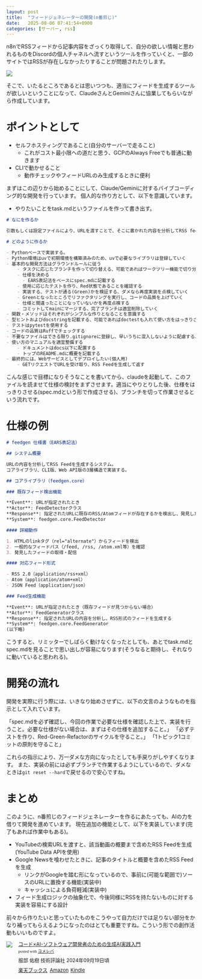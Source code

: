 ```yaml
---
layout: post
title:  "フィードジェネレーターの開発(n番煎じ)"
date:   2025-08-06 07:41:54+0900
categories: [サーバー, rss]
---
```

n8nでRSSフィードから記事内容をざっくり取得して、自分の欲しい情報と思われるものをDiscordの個人チャネルへ流すというツールを作っていくと、一部のサイトではRSSが存在しなかったりすることが問題されたりします。

![](/images/2025-08-06-categolize.png)

そこで、いたるところであるとは思いつつも、適当にフィードを生成するツールが欲しいということになって、ClaudeさんとGeminiさんに協業してもらいながら作成しています。
<!--more-->

# ポイントとして

- セルフホスティングであること(自分のサーバーで走ること)
  - これがコスト最小限への道だと思う、GCPのAlways Freeでも普通に動きます
- CLIで動かせること
  - 動作チェックやフィードURLのみ生成するときに便利

まずはこの辺りから始めることにして、Claude/Geminiに対するバイブコーディング的な開発を行っています。
個人的な作り方として、以下を意識しています。

- やりたいことをtask.mdというファイルを作って書き出す。

```markdown task.md
# なにを作るか

引数もしくは設定ファイルにより、URLを渡すことで、そこに書かれた内容を分析してRSS feedを生成・出力するプログラム。

# どのように作るか

- Pythonベースで実装する。
- Python環境はuvで初期環境を構築済みのため、uvで必要なライブラリは登録していく
- 基本的な開発方法はグラウンドルールに従う
    - タスクに応じたブランチを作って切り替える、可能であればワークツリー機能で切り分けることで並列化も検討する
    - 仕様を決める
      - EARS表記法をベースにspec.mdに記載する
    - 使用に応じたテストを作り、Red状態であることを確認する
    - 実装する、テストが通る(Green)かを検証する、ダメなら再度実装を点検していく
    - Greenとなったところでリファクタリングを実行し、コードの品質を上げていく
    - 仕様と間違ったことになっていないかを再度点検する
    - コミットしてmainにマージする、完了ブランチは適宜削除していく
- 関数・メソッドはそれぞれがシンプルな作りとなることを意識する
- 型ヒントおよびdocstringを記載する、可能であればdoctestも入れて使い方をはっきりさせておく
- テストはpytestを使用する
- コードの品質はRuffでチェックする
- 不要なファイルはできる限り.gitignoreに登録し、早いうちに混入しないように配慮する、場合によってはfilter-branchを使用して対応する
- 使い方のマニュアルを適宜整備する
    - ドキュメントはdocs以下に配置する
    - トップのREADME.mdに概要を記載する
- 最終的には、Webサービスとしてデプロイしたい(個人用)
    - GETリクエストでURLを受け取り、RSS Feedを生成して返す
```

こんな感じで目標になりそうなことを書いてから、claudeを起動して、このファイルを読ませて仕様の検討をまずさせます。適当にやりとりした後、仕様をはっきりさせる(spec.mdという形で作成させる)、ブランチを切って作業させるという流れです。

# 仕様の例

```markdown spec.md
# feedgen 仕様書（EARS表記法）

## システム概要

URLの内容を分析してRSS Feedを生成するシステム。
コアライブラリ、CLI版、Web API版の3層構造で実装する。

## コアライブラリ（feedgen.core）

### 既存フィード検出機能

**Event**: URLが指定されたとき
**Actor**: FeedDetectorクラス
**Response**: 指定されたURLに既存のRSS/Atomフィードが存在するかを検出し、発見した場合は代理取得する
**System**: feedgen.core.FeedDetector

#### 詳細動作

1. HTMLのlinkタグ（rel="alternate"）からフィードを検出
2. 一般的なフィードパス（/feed, /rss, /atom.xml等）を確認
3. 発見したフィードの取得・配信

#### 対応フィード形式

- RSS 2.0（application/rss+xml）
- Atom（application/atom+xml）
- JSON Feed（application/json）

### Feed生成機能

**Event**: URLが指定されたとき（既存フィードが見つからない場合）
**Actor**: FeedGeneratorクラス
**Response**: 指定されたURLの内容を分析し、RSS形式のフィードを生成する
**System**: feedgen.core.FeedGenerator
(以下略)
```

こうすると、リミッターでしばらく動けなくなったとしても、あとでtask.mdとspec.mdを見ることで思い出しが容易になります(そうなると期待し、それなりに動いていると思われる)。

# 開発の流れ

開発を実際に行う際には、いきなり始めさせずに、以下の文言のようなものを指示として入れています。

「spec.mdを必ず確認し、今回の作業で必要な仕様を確認した上で、実装を行うこと。必要な仕様がない場合は、まずはその仕様を追加すること。」
「必ずテストを作り、Red-Green-Refactorのサイクルを守ること。」
「1トピック1コミットの原則を守ること」

これらの指示により、万一ダメな方向になったとしても手戻りがしやすくなります。
また、実装の前には必ずブランチで作業するようにしているので、ダメなときは`git reset --hard`で戻せるので安心ですね。

# まとめ

このように、n番煎じのフィードジェネレーターを作るにあたっても、AIの力を借りて開発を進めています。
現在追加の機能として、以下を実装しています(完了もあれば作業中もある)。

- YouTubeの検索URLを渡すと、該当動画の概要まで含めたRSS Feedを生成(YouTube Data APIを使用)
- Google Newsを喰わせたときに、記事のタイトルと概要を含めたRSS Feedを生成
  - リンクがGoogleを踏む形になっているので、事前に(可能な範囲で)ソースのURLに置換する機能(実装中)
  - キャッシュによる負荷軽減(実装中)
- フィード生成ロジックの抽象化で、今後同様にRSSを持たないものに対する実装を容易にする設計

前々から作りたいと思っていたものをこうやって自力だけでは足りない部分をかなり補ってもらえるようになったのはとても重要ですね。こういう形での創作活動もいいものですよ。

<div class="booklink-box" style="text-align:left;padding-bottom:20px;font-size:small;zoom: 1;overflow: hidden;"><div class="booklink-image" style="float:left;margin:0 15px 10px 0;"><a href="//af.moshimo.com/af/c/click?a_id=1175594&p_id=56&pc_id=56&pl_id=637&s_v=b5Rz2P0601xu&url=http%3A%2F%2Fbooks.rakuten.co.jp%2Frb%2F17974210%2F%3Frafcid%3Dwsc_b_bs_1051722217600006323" target="_blank" ><img src="https://thumbnail.image.rakuten.co.jp/@0_mall/book/cabinet/4845/9784297144845_1_3.jpg?_ex=200x200" style="border: none;" /></a><img src="//i.moshimo.com/af/i/impression?a_id=1175594&p_id=56&pc_id=56&pl_id=637" width="1" height="1" style="border:none;"></div><div class="booklink-info" style="line-height:120%;zoom: 1;overflow: hidden;"><div class="booklink-name" style="margin-bottom:10px;line-height:120%"><a href="//af.moshimo.com/af/c/click?a_id=1175594&p_id=56&pc_id=56&pl_id=637&s_v=b5Rz2P0601xu&url=http%3A%2F%2Fbooks.rakuten.co.jp%2Frb%2F17974210%2F%3Frafcid%3Dwsc_b_bs_1051722217600006323" target="_blank" >コード×AI-ソフトウェア開発者のための生成AI実践入門</a><img src="//i.moshimo.com/af/i/impression?a_id=1175594&p_id=56&pc_id=56&pl_id=637" width="1" height="1" style="border:none;"><div class="booklink-powered-date" style="font-size:8pt;margin-top:5px;font-family:verdana;line-height:120%">posted with <a href="https://yomereba.com" rel="nofollow" target="_blank">ヨメレバ</a></div></div><div class="booklink-detail" style="margin-bottom:5px;">服部 佑樹 技術評論社 2024年09月19日頃    </div><div class="booklink-link2" style="margin-top:10px;"><div class="shoplinkrakuten" style="display:inline;margin-right:5px"><a href="//af.moshimo.com/af/c/click?a_id=1175594&p_id=56&pc_id=56&pl_id=637&s_v=b5Rz2P0601xu&url=http%3A%2F%2Fbooks.rakuten.co.jp%2Frb%2F17974210%2F%3Frafcid%3Dwsc_b_bs_1051722217600006323" target="_blank" >楽天ブックス</a><img src="//i.moshimo.com/af/i/impression?a_id=1175594&p_id=56&pc_id=56&pl_id=637" width="1" height="1" style="border:none;"></div><div class="shoplinkamazon" style="display:inline;margin-right:5px"><a href="//af.moshimo.com/af/c/click?a_id=920708&p_id=170&pc_id=185&pl_id=4062&s_v=b5Rz2P0601xu&url=https%3A%2F%2Fwww.amazon.co.jp%2Fexec%2Fobidos%2FASIN%2F4297144840" target="_blank" >Amazon</a></div><div class="shoplinkkindle" style="display:inline;margin-right:5px"><a href="//af.moshimo.com/af/c/click?a_id=920708&p_id=170&pc_id=185&pl_id=4062&s_v=b5Rz2P0601xu&url=https%3A%2F%2Fwww.amazon.co.jp%2Fgp%2Fsearch%3Fkeywords%3D%25E3%2582%25B3%25E3%2583%25BC%25E3%2583%2589%25C3%2597AI-%25E3%2582%25BD%25E3%2583%2595%25E3%2583%2588%25E3%2582%25A6%25E3%2582%25A7%25E3%2582%25A2%25E9%2596%258B%25E7%2599%25BA%25E8%2580%2585%25E3%2581%25AE%25E3%2581%259F%25E3%2582%2581%25E3%2581%25AE%25E7%2594%259F%25E6%2588%2590AI%25E5%25AE%259F%25E8%25B7%25B5%25E5%2585%25A5%25E9%2596%2580%26__mk_ja_JP%3D%2583J%2583%255E%2583J%2583i%26url%3Dnode%253D2275256051" target="_blank" >Kindle</a></div>                              	  	  	  	  	</div></div><div class="booklink-footer" style="clear: left"></div></div>
